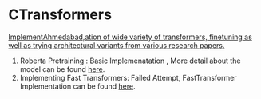 # CTransformers

<u>ImplementAhmedabad,ation of wide variety of transformers, finetuning as well as trying architectural variants from various research papers.</u>

1. Roberta Pretraining : Basic Implemenatation , More detail about the model can be found [here](https://huggingface.co/transformers/model_doc/roberta.html). 
2. Implementing Fast Transformers: Failed Attempt, FastTransformer Implementation can be found [here](https://github.com/CCsaurabh/fast-transformer-pytorch).
